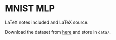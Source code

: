 # MNIST MLP
LaTeX notes included and LaTeX source.

Download the dataset from [here](http://yann.lecun.com/exdb/mnist/) and store in ```data/```.

